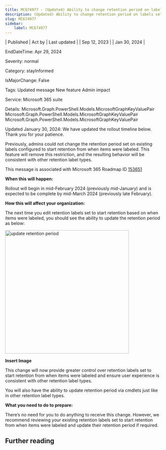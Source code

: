 ```yaml
---
title: MC674977 - (Updated) Ability to change retention period on labels set to start retention based on “When items were labeled”
description: (Updated) Ability to change retention period on labels set to start retention based on “When items were labeled”
slug: MC674977
sidebar:
    label: MC674977
---
```



| Published | Act by | Last updated |
| Sep 12, 2023 |  | Jan 30, 2024 |

EndDateTime: Apr 29, 2024

Severity: normal

Category: stayInformed

IsMajorChange: False

Tags: Updated message New feature Admin impact

Service: Microsoft 365 suite

Details: Microsoft.Graph.PowerShell.Models.MicrosoftGraphKeyValuePair Microsoft.Graph.PowerShell.Models.MicrosoftGraphKeyValuePair Microsoft.Graph.PowerShell.Models.MicrosoftGraphKeyValuePair

<p style="">Updated January 30, 2024: We have updated the rollout timeline below. Thank you for your patience.</p><p style="">Previously, admins could not change the retention period set on existing labels configured to start retention from when items were labeled. This feature will remove this restriction, and the resulting behavior will be consistent with other retention label types.&nbsp;&nbsp;</p>
<p>This message is associated with Microsoft 365 Roadmap ID <a href="https://www.microsoft.com/microsoft-365/roadmap?filters=&amp;searchterms=153651" target="_blank">153651</a></p>
<p><b>When this will happen:</b></p>

<p>Rollout will begin in mid-February 2024 (previously mid-January) and is expected to be complete by mid-March 2024 (previously late February).</p>

<p><b>How this will affect your organization:</b></p>

<p>The next time you edit retention labels set to start retention based on when items were labeled, you should see the ability to update the retention period as below:&nbsp;</p><p><img src="https://img-prod-cms-rt-microsoft-com.akamaized.net/cms/api/am/imageFileData/RW1br8Y?ver=8001" style="width: 400px;" alt="update retention period"><br></p><p><b>Insert Image</b></p>

<p>This change will now provide greater control over retention labels set to start retention from when items were labeled and ensure user experience is consistent with other retention label types.  
</p><p>You will also have the ability to update retention period via cmdlets just like in other retention label types.</p>
<p><b>What you need to do to prepare:</b></p>
<p>There’s no need for you to do anything to receive this change. However, we recommend reviewing your existing retention labels set to start retention from when items were labeled and update their retention period if required.&nbsp;</p>

## Further reading
